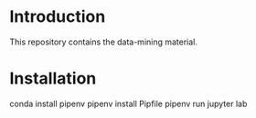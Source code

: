 # Introduction
This repository contains the data-mining material.

# Installation
conda install pipenv
pipenv install Pipfile
pipenv run jupyter lab
